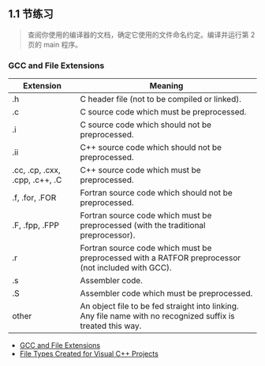 ## 1.1 节练习

> 查阅你使用的编译器的文档，确定它使用的文件命名约定。编译并运行第 2 页的 main 程序。

### GCC and File Extensions

| Extension | Meaning | 
| --- | --- |
| .h | C header file (not to be compiled or linked). |
| .c | C source code which must be preprocessed. |
| .i | C source code which should not be preprocessed. |
| .ii | C++ source code which should not be preprocessed. |
| .cc, .cp, .cxx, .cpp, .c++, .C | C++ source code which must be preprocessed. |
| .f, .for, .FOR | Fortran source code which should not be preprocessed. |
| .F, .fpp, .FPP | Fortran source code which must be preprocessed (with the traditional preprocessor). |
| .r | Fortran source code which must be preprocessed with a RATFOR preprocessor (not included with GCC). |
| .s | Assembler code. |
| .S | Assembler code which must be preprocessed. |
| other | An object file to be fed straight into linking. Any file name with no recognized suffix is treated this way. |

 * [GCC and File Extensions](http://labor-liber.org/en/gnu-linux/development/index.php?diapo=extensions) 
 * [File Types Created for Visual C++ Projects](https://msdn.microsoft.com/en-us/library/3awe4781.aspx)